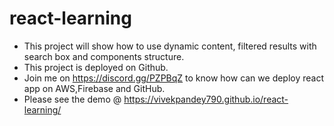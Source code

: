# react-learning
* This project will show how to use dynamic content, filtered results with search box and components structure.
* This project is deployed on Github.
* Join me on https://discord.gg/PZPBqZ to know how can we deploy react app on AWS,Firebase and GitHub.
* Please see the demo @ https://vivekpandey790.github.io/react-learning/
